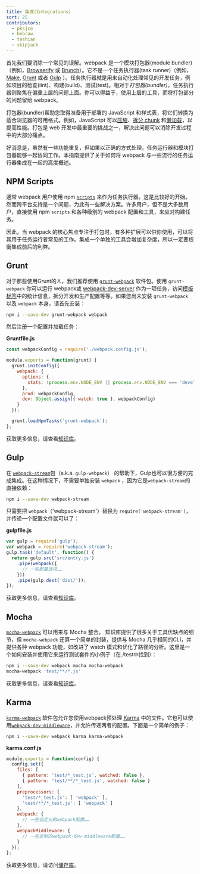 ```yaml
---
title: 集成(Integrations)
sort: 25
contributors:
  - pksjce
  - bebraw
  - tashian
  - skipjack
---
```


首先我们要消除一个常见的误解。webpack 是一个模块打包器(module bundler)（例如，[Browserify](http://browserify.org/) 或 [Brunch](http://brunch.io/)）。它不是一个任务执行器(task runner)（例如，[Make](https://www.gnu.org/software/make/), [Grunt](https://gruntjs.com/) 或者 [Gulp](https://gulpjs.com/) ）。任务执行器就是用来自动化处理常见的开发任务，例如项目的检查(lint)、构建(build)、测试(test)。相对于*打包器(bundler)*，任务执行器则聚焦在偏重上层的问题上面。你可以得益于，使用上层的工具，而将打包部分的问题留给 webpack。

打包器(bundler)帮助您取得准备用于部署的 JavaScript 和样式表，将它们转换为适合浏览器的可用格式。例如，JavaScript 可以[压缩](/plugins/uglifyjs-webpack-plugin)、[拆分 chunk](/guides/code-splitting) 和[懒加载](/guides/lazy-loading)，以提高性能。打包是 web 开发中最重要的挑战之一，解决此问题可以消除开发过程中的大部分痛点。

好消息是，虽然有一些功能重复，但如果以正确的方式处理，任务运行器和模块打包器能够一起协同工作。本指南提供了关于如何将 webpack 与一些流行的任务运行器集成在一起的高度概述。


## NPM Scripts

通常 webpack 用户使用 npm [`scripts`](https://docs.npmjs.com/misc/scripts) 来作为任务执行器。这是比较好的开始。然而跨平台支持是一个问题，为此有一些解决方案。许多用户，但不是大多数用户，直接使用 npm `scripts` 和各种级别的 webpack 配置和工具，来应对构建任务。

因此，当 webpack 的核心焦点专注于打包时，有多种扩展可以供你使用，可以将其用于任务运行者常见的工作。集成一个单独的工具会增加复杂度，所以一定要权衡集成前后的利弊。


## Grunt

对于那些使用Grunt的人，我们推荐使用 [`grunt-webpack`](https://www.npmjs.com/package/grunt-webpack) 软件包。使用 `grunt-webpack` 你可以运行 webpack或 [webpack-dev-server](https://github.com/webpack/webpack-dev-server) 作为一项任务，访问[模板标签](https://gruntjs.com/api/grunt.template)中的统计信息，拆分开发和生产配置等等。如果您尚未安装 `grunt-webpack` 以及 `webpack` 本身，请首先安装：

``` bash
npm i --save-dev grunt-webpack webpack
```

然后注册一个配置并加载任务：

__Gruntfile.js__

``` js
const webpackConfig = require('./webpack.config.js');

module.exports = function(grunt) {
  grunt.initConfig({
    webpack: {
      options: {
        stats: !process.env.NODE_ENV || process.env.NODE_ENV === 'development'
      },
      prod: webpackConfig,
      dev: Object.assign({ watch: true }, webpackConfig)
    }
  });

  grunt.loadNpmTasks('grunt-webpack');
};
```

获取更多信息，请查看[知识库](https://github.com/webpack-contrib/grunt-webpack)。


## Gulp

在 [`webpack-stream`](https://github.com/shama/webpack-stream)包（a.k.a. `gulp-webpack`） 的帮助下，Gulp也可以很方便的完成集成。在这种情况下，不需要单独安装 `webpack` ，因为它是`webpack-stream`的直接依赖：

``` bash
npm i --save-dev webpack-stream
```

只需要把 `webpack`（'webpack-stream'）替换为 `require('webpack-stream')`，并传递一个配置文件就可以了：

__gulpfile.js__

``` js
var gulp = require('gulp');
var webpack = require('webpack-stream');
gulp.task('default', function() {
  return gulp.src('src/entry.js')
    .pipe(webpack({
      // 一些配置选项……
    }))
    .pipe(gulp.dest('dist/'));
});
```

获取更多信息，请查看[知识库](https://github.com/shama/webpack-stream)。

## Mocha

[`mocha-webpack`](https://github.com/zinserjan/mocha-webpack) 可以用来与 Mocha 整合。
知识库提供了很多关于工具优缺点的细节，但 `mocha-webpack` 还算一个简单的封装，提供与 Mocha 几乎相同的CLI，并提供各种 webpack 功能，如改进了 watch 模式和优化了路径的分析。这里是一个如何安装并使用它来运行测试套件的小例子（在./test中找到）：

``` bash
npm i --save-dev webpack mocha mocha-webpack
mocha-webpack 'test/**/*.js'
```

获取更多信息，请查看[知识库](https://github.com/zinserjan/mocha-webpack)。


## Karma

[`karma-webpack`](https://github.com/webpack-contrib/karma-webpack) 软件包允许您使用webpack预处理 [Karma](http://karma-runner.github.io/1.0/index.html) 中的文件。它也可以使用[`webpack-dev-middleware`](https://github.com/webpack/webpack-dev-middleware)，并允许传递两者的配置。下面是一个简单的例子：

``` bash
npm i --save-dev webpack karma karma-webpack
```

__karma.conf.js__

``` js
module.exports = function(config) {
  config.set({
    files: [
      { pattern: 'test/*_test.js', watched: false },
      { pattern: 'test/**/*_test.js', watched: false }
    ],
    preprocessors: {
      'test/*_test.js': [ 'webpack' ],
      'test/**/*_test.js': [ 'webpack' ]
    },
    webpack: {
      // 一些自定义的webpack配置……
    },
    webpackMiddleware: {
      // 一些定制的webpack-dev-middleware配置……
    }
  });
};
```

获取更多信息，请访问[储存库](https://github.com/webpack-contrib/karma-webpack)。

